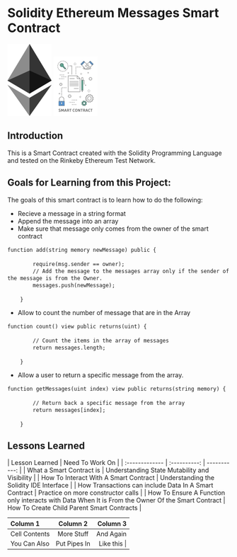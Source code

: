 # Solidity Ethereum Messages Smart Contract

![image1](images/ethereum.png)
![image2](images/smartcontract.jpg)

## Introduction

This is a Smart Contract created with the Solidity Programming Language and tested on the Rinkeby Ethereum Test Network.

## Goals for Learning from this Project:
The goals of this smart contract is to learn how to do the following:

- Recieve a message in a string format
- Append the message into an array
- Make sure that message only comes from the owner of the smart contract
```sol
function add(string memory newMessage) public {
        
        require(msg.sender == owner);
        // Add the message to the messages array only if the sender of the message is from the Owner.
        messages.push(newMessage);
    
	}
```

- Allow to count the number of message that are in the Array
```sol
function count() view public returns(uint) {
        
        // Count the items in the array of messages
        return messages.length;
        
    }
```

- Allow a user to return a specific message from the array.
```sol
function getMessages(uint index) view public returns(string memory) {
        
        // Return back a specific message from the array
        return messages[index];
        
    }
```

## Lessons Learned

| Lesson Learned | Need To Work On |
| :------------- | :----------: | -----------: |
| What a Smart Contract is | Understanding State Mutability and Visibility |
| How To Interact With A Smart Contract | Understanding the Solidity IDE Interface |
| How Transactions can include Data In A Smart Contract | Practice on more constructor calls |
| How To Ensure A Function only interacts with Data When It is From the Owner Of the Smart Contract | How To Create Child Parent Smart Contracts |

| Column 1       | Column 2     | Column 3     |
| :------------- | :----------: | -----------: |
|  Cell Contents | More Stuff   | And Again    |
| You Can Also   | Put Pipes In | Like this \| |


